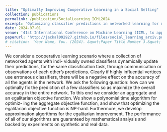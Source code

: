 ```yaml
---
title: "Optimally Improving Cooperative Learning in a Social Setting"
collection: publications
permalink: /publication/SocialLearning_ICML2024
excerpt: 'Optimizing classifier predictions in networked learning for maximum accuracy using efficient algorithms..'
date: 2024-07-01
venue: '41st International Conference on Machine Learning (ICML, to appear)'
paperurl: 'http://jackal092927.github.io/files/social_learning_arxiv.pdf'
# citation: 'Your Name, You. (2024). &quot;Paper Title Number 3.&quot; <i>GitHub Journal of Bugs</i>. 1(3).'
---
```


We consider a cooperative learning scenario where a collection of networked agents with indi-
vidually owned classifiers dynamically update their predictions, for the same classification task,
through communication or observations of each other’s predictions. Clearly if highly influential
vertices use erroneous classifiers, there will be a negative effect on the accuracy of all the agents
in the network. We ask the following question: how can we optimally fix the prediction of a few
classifiers so as maximize the overall accuracy in the entire network. To this end we consider an
aggregate and an egalitarian objective function. We show a polynomial time algorithm for optimiz-
ing the aggregate objective function, and show that optimizing the egalitarian objective function
is NP-hard. Furthermore, we develop approximation algorithms for the egalitarian improvement.
The performance of all of our algorithms are guaranteed by mathematical analysis and backed by
experiments on synthetic and real data.